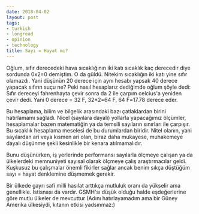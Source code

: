 ```yaml
---
date: 2018-04-02
layout: post
tags:
- turkish
- longread
- opinion
- technology
title: Sayı = Hayat mı?
---
```


Oğlum, sıfır derecedeki hava sıcaklığının iki katı sıcaklık kaç derecedir diye sordunda 0x2=0 demiştim. O da güldü. Nitekim sıcaklığın iki katı yine sıfır olamazdı. Yani düşünün 20 derece için aynı hesabı yapsak 40 derece yapacak sıfırın suçu ne? Peki nasıl hesaplarız dediğimde oğlum şöyle dedi: Sıfır dereceyi fahrenhayta çevir sonra da 2 ile çarpım celcius'a yeniden çevir dedi. Yani 0 derece = 32 F, 32\*2=64 F, 64 F=17.78 derece eder.

Bu hesaplama, bilim ve bilgelik arasındaki bazı çatlaklardan birini hatırlamamı sağladı. Nicel (sayılara dayalı) yollarla yapacağımız ölçümler, hesaplamalar bazen matematiğin ya da temsili sayıların sınırları ile çarpışır. Bu sıcaklık hesaplama meselesi de bu durumlardan biridir. Nitel olanın, yani sayılardan ari veya kısmen ari olan, biraz daha mukayese, muhakemeye dayalı düşünme şekli kesinlikle bir kenara atılmamalıdır.

Bunu düşünürken, iş yerlerinde performansı sayılarla ölçmeye çalışan ya da ülkelerdeki memnuniyeti sayısal olarak ölçmeye çalış araştırmacılar geldi. Kuşkusuz bu çalışmalar önemli fikirler sağlar ancak benim sıkça düştüğüm sayı = hayat denklemine düşmemek gerekir.

Bir ülkede gayrı safi milli hasılat arttıkça mutluluk oranı da yükselir ama genellikle. İstisnası da vardır. GSMH'sı düşük olduğu halde eşdeğerlerine göre mutlu ülkeler de mevcuttur (Adını hatırlayamadım ama bir Güney Amerika ülkesiydi, kıtanın etkisi yadsınmaz:)
